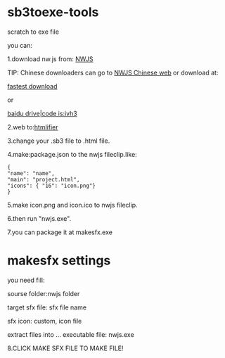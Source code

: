 # sb3toexe-tools
scratch to exe file

you can:

1.download nw.js from: [NWJS](https://nwjs.io/)

TIP: Chinese downloaders can go to [NWJS Chinese web](https://nwjs.org.cn) or download at:

[fastest download](http://npm.taobao.org/mirrors/nwjs/)

or

[baidu drive|code is:ivh3](https://pan.baidu.com/share/init?surl=zxrQBgjGJ6WcCp4BXZV6gA)

2.web to:[htmlifier](https://sheeptester.github.io/words-go-here/htmlifier/)


3.change your .sb3 file to .html file.

4.make:package.json to the nwjs fileclip.like:

```
{
"name": "name",
"main": "project.html",
"icons": { "16": "icon.png"}
}
```

5.make icon.png and icon.ico to nwjs fileclip.

6.then run "nwjs.exe".

7.you can package it at makesfx.exe

# makesfx settings

you need fill:

sourse folder:nwjs folder

target sfx file: sfx file name

sfx icon: custom, icon file

extract files into ... executable file: nwjs.exe

8.CLICK MAKE SFX FILE TO MAKE FILE!

